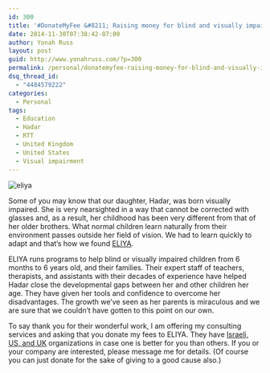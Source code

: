 ```yaml
---
id: 300
title: '#DonateMyFee &#8211; Raising money for blind and visually impaired children.'
date: 2014-11-30T07:38:42-07:00
author: Yonah Russ
layout: post
guid: http://www.yonahruss.com/?p=300
permalink: /personal/donatemyfee-raising-money-for-blind-and-visually-impaired-children.html
dsq_thread_id:
  - "4484579222"
categories:
  - Personal
tags:
  - Education
  - Hadar
  - RTT
  - United Kingdom
  - United States
  - Visual impairment
---
```

<img class="aligncenter size-medium wp-image-301" src="/assets/images/2016/01/eliya-300x172.jpg" alt="eliya" width="300" height="172" srcset="/assets/images/2016/01/eliya-300x172.jpg 300w, /assets/images/2016/01/eliya.jpg 698w" sizes="(max-width: 300px) 100vw, 300px" />

Some of you may know that our daughter, Hadar, was born visually impaired. She is very nearsighted in a way that cannot be corrected with glasses and, as a result, her childhood has been very different from that of her older brothers. What normal children learn naturally from their environment passes outside her field of vision. We had to learn quickly to adapt and that&#8217;s how we found <a href="http://www.eliya.org.il/?lang=en" target="_blank" rel="nofollow">ELIYA</a>.

ELIYA runs programs to help blind or visually impaired children from 6 months to 6 years old, and their families. Their expert staff of teachers, therapists, and assistants with their decades of experience have helped Hadar close the developmental gaps between her and other children her age. They have given her tools and confidence to overcome her disadvantages. The growth we&#8217;ve seen as her parents is miraculous and we are sure that we couldn&#8217;t have gotten to this point on our own.

To say thank you for their wonderful work, I am offering my consulting services and asking that you donate my fees to ELIYA. They have <a href="http://www.eliya.org.il/?page_id=673&lang=en" target="_blank" rel="nofollow">Israeli, US, and UK</a> organizations in case one is better for you than others. If you or your company are interested, please message me for details. (Of course you can just donate for the sake of giving to a good cause also.)